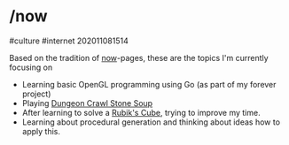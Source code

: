 # /now

#culture #internet 202011081514

Based on the tradition of [now](https://nownownow.com/about)-pages, these are the topics I'm currently focusing on

- Learning basic OpenGL programming using Go (as part of my forever project)
- Playing [Dungeon Crawl Stone Soup](https://crawl.develz.org/)
- After learning to solve a [Rubik's Cube](https://en.wikipedia.org/wiki/Rubik%27s_Cube), trying to improve my time. 
- Learning about procedural generation and thinking about ideas how to apply this.